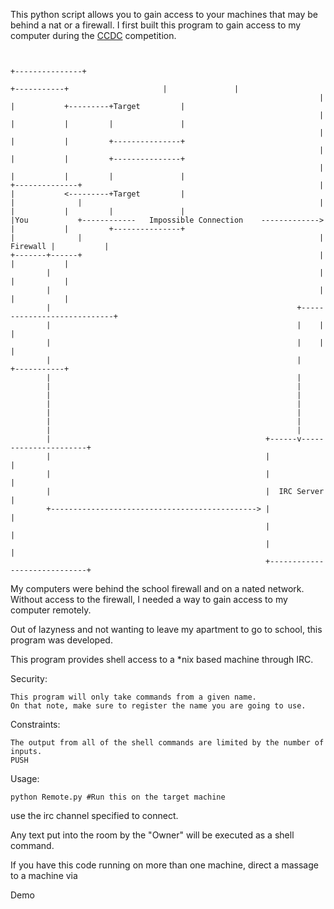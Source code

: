This python script allows you to gain access to your machines that may be behind a nat or a firewall. I first built this program to gain access to my computer during the [CCDC](http://www.nationalccdc.org/) competition.

```

                                                                                                       +---------------+
                                                                     +-----------+                     |               |
                                                                     |           |           +---------+Target         |
                                                                     |           |           |         |               |
                                                                     |           |           |         +---------------+
                                                                     |           |           |         +---------------+
                                                                     |           |           |         |               |
+--------------+                                                     |           |           <---------+Target         |
|              |                                                     |           |           |         |               |
|You           +------------   Impossible Connection    ------------->           |           |         +---------------+
|              |                                                     |  Firewall |           |                          
+-------+------+                                                     |           |           |                          
        |                                                            |           |           |                          
        |                                                            |           |           |                          
        |                                                       +----------------------------+                          
        |                                                       |    |           |                                      
        |                                                       |    |           |                                      
        |                                                       |    +-----------+                                      
        |                                                       |                                                       
        |                                                       |                                                       
        |                                                       |                                                       
        |                                                       |                                                       
        |                                                       |                                                       
        |                                                       |                                                       
        |                                                       |                                                       
        |                                                +------v----------------------+                                
        |                                                |                             |                                
        |                                                |                             |                                
        |                                                |  IRC Server                 |                                
        +----------------------------------------------> |                             |                                
                                                         |                             |                                
                                                         |                             |                                
                                                         +-----------------------------+                                
```
My computers were behind the school firewall and on a nated network. Without access to the firewall, I needed a way to gain access to my computer remotely. 

Out of lazyness and not wanting to leave my apartment to go to school, this program was developed.

This program provides shell access to a *nix based machine through IRC.


Security:

	This program will only take commands from a given name. 
	On that note, make sure to register the name you are going to use. 

Constraints:

	The output from all of the shell commands are limited by the number of inputs. 
	PUSH

Usage:

	python Remote.py #Run this on the target machine


use the irc channel specified to connect.

Any text put into the room by the "Owner" will be executed as a shell command.

If you have this code running on more than one machine, direct a massage to a machine via

Demo